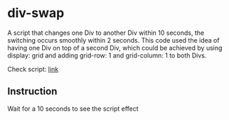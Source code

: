 # div-swap

A script that changes one Div to another Div within 10 seconds, the switching occurs smoothly within 2 seconds. This code used the idea of having one Div on top of a second Div, which could be achieved by using display: grid and adding grid-row: 1 and grid-column: 1 to both Divs.

Check script:
<a href="https://inalsur.github.io/div-swap/" style="backgroundColor=white">link</a>

<h2>Instruction</h2>
Wait for a 10 seconds to see the script effect
